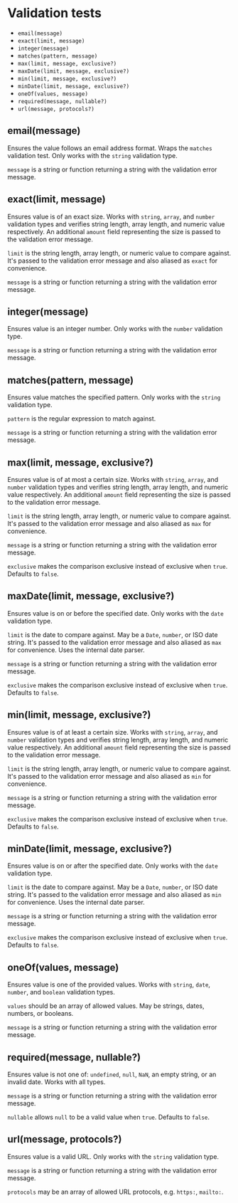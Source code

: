 # Validation tests

- `email(message)`
- `exact(limit, message)`
- `integer(message)`
- `matches(pattern, message)`
- `max(limit, message, exclusive?)`
- `maxDate(limit, message, exclusive?)`
- `min(limit, message, exclusive?)`
- `minDate(limit, message, exclusive?)`
- `oneOf(values, message)`
- `required(message, nullable?)`
- `url(message, protocols?)`

<section id="api-reference-validation-tests-email">

## email(message)

Ensures the value follows an email address format. Wraps the `matches` validation test. Only works with the `string` validation type.

`message` is a string or function returning a string with the validation error message.

</section>

<section id="api-reference-validation-tests-exact">

## exact(limit, message)

Ensures value is of an exact size. Works with `string`, `array`, and `number` validation types and verifies string length, array length, and numeric value respectively. An additional `amount` field representing the size is passed to the validation error message.

`limit` is the string length, array length, or numeric value to compare against. It's passed to the validation error message and also aliased as `exact` for convenience.

`message` is a string or function returning a string with the validation error message.

</section>

<section id="api-reference-validation-tests-integer">

## integer(message)

Ensures value is an integer number. Only works with the `number` validation type.

`message` is a string or function returning a string with the validation error message.

</section>

<section id="api-reference-validation-tests-matches">

## matches(pattern, message)

Ensures value matches the specified pattern. Only works with the `string` validation type.

`pattern` is the regular expression to match against.

`message` is a string or function returning a string with the validation error message.

</section>

<section id="api-reference-validation-tests-max">

## max(limit, message, exclusive?)

Ensures value is of at most a certain size. Works with `string`, `array`, and `number` validation types and verifies string length, array length, and numeric value respectively. An additional `amount` field representing the size is passed to the validation error message.

`limit` is the string length, array length, or numeric value to compare against. It's passed to the validation error message and also aliased as `max` for convenience.

`message` is a string or function returning a string with the validation error message.

`exclusive` makes the comparison exclusive instead of exclusive when `true`. Defaults to `false`.

</section>

<section id="api-reference-validation-tests-max-date">

## maxDate(limit, message, exclusive?)

Ensures value is on or before the specified date. Only works with the `date` validation type.

`limit` is the date to compare against. May be a `Date`, `number`, or ISO date string. It's passed to the validation error message and also aliased as `max` for convenience. Uses the internal date parser.

`message` is a string or function returning a string with the validation error message.

`exclusive` makes the comparison exclusive instead of exclusive when `true`. Defaults to `false`.

</section>

<section id="api-reference-validation-tests-min">

## min(limit, message, exclusive?)

Ensures value is of at least a certain size. Works with `string`, `array`, and `number` validation types and verifies string length, array length, and numeric value respectively. An additional `amount` field representing the size is passed to the validation error message.

`limit` is the string length, array length, or numeric value to compare against. It's passed to the validation error message and also aliased as `min` for convenience.

`message` is a string or function returning a string with the validation error message.

`exclusive` makes the comparison exclusive instead of exclusive when `true`. Defaults to `false`.

</section>

<section id="api-reference-validation-tests-min-date">

## minDate(limit, message, exclusive?)

Ensures value is on or after the specified date. Only works with the `date` validation type.

`limit` is the date to compare against. May be a `Date`, `number`, or ISO date string. It's passed to the validation error message and also aliased as `min` for convenience. Uses the internal date parser.

`message` is a string or function returning a string with the validation error message.

`exclusive` makes the comparison exclusive instead of exclusive when `true`. Defaults to `false`.

</section>

<section id="api-reference-validation-tests-one-of">

## oneOf(values, message)

Ensures value is one of the provided values. Works with `string`, `date`, `number`, and `boolean` validation types.

`values` should be an array of allowed values. May be strings, dates, numbers, or booleans.

`message` is a string or function returning a string with the validation error message.

</section>

<section id="api-reference-validation-tests-required">

## required(message, nullable?)

Ensures value is not one of: `undefined`, `null`, `NaN`, an empty string, or an invalid date. Works with all types.

`message` is a string or function returning a string with the validation error message.

`nullable` allows `null` to be a valid value when `true`. Defaults to `false`.

</section>

<section id="api-reference-validation-tests-url">

## url(message, protocols?)

Ensures value is a valid URL. Only works with the `string` validation type.

`message` is a string or function returning a string with the validation error message.

`protocols` may be an array of allowed URL protocols, e.g. `https:`, `mailto:`.

</section>
